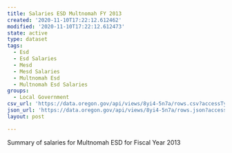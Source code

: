 ```yaml
---
title: Salaries ESD Multnomah FY 2013
created: '2020-11-10T17:22:12.612462'
modified: '2020-11-10T17:22:12.612473'
state: active
type: dataset
tags:
  - Esd
  - Esd Salaries
  - Mesd
  - Mesd Salaries
  - Multnomah Esd
  - Multnomah Esd Salaries
groups:
  - Local Government
csv_url: 'https://data.oregon.gov/api/views/8yi4-5n7a/rows.csv?accessType=DOWNLOAD'
json_url: 'https://data.oregon.gov/api/views/8yi4-5n7a/rows.json?accessType=DOWNLOAD'
layout: post

---
```

Summary of salaries for Multnomah ESD for Fiscal Year 2013
